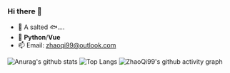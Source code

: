 ### Hi there 👋

- 🔭  A salted 🐟....
- 🌱 **Python**/**Vue**
- 📫 Email: [zhaoqi99@outlook.com](mailto:zhaoqi99@outlook.com)


![Anurag's github stats](https://github-readme-stats.vercel.app/api?username=zhaoqi99&show_icons=true&count_private=true&theme=radical)
![Top Langs](https://github-readme-stats.vercel.app/api/top-langs/?username=zhaoqi99&theme=radical&hide=html)
![ZhaoQi99's github activity graph](https://activity-graph.herokuapp.com/graph?username=ZhaoQi99&theme=redical)
